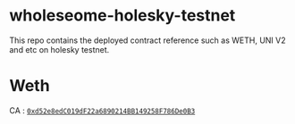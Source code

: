 # wholeseome-holesky-testnet
This repo contains the deployed contract reference such as WETH, UNI V2 and etc on holesky testnet.


# Weth
CA : [`0xd52e8edC019dF22a6890214BB149258F786De0B3`]('https://holesky.etherscan.io/address/0xd52e8edc019df22a6890214bb149258f786de0b3')

